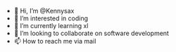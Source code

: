 - 👋 Hi, I’m @Kennysax
- 👀 I’m interested in coding
- 🌱 I’m currently learning xl
- 💞️ I’m looking to collaborate on software development 
- 📫 How to reach me via mail

<!---
Kennysax/Kennysax is a ✨ special ✨ repository because its `README.md` (this file) appears on your GitHub profile.
You can click the Preview link to take a look at your changes.
--->
